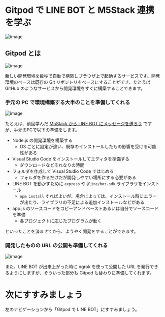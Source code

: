 # Gitpod で LINE BOT と M5Stack 連携を学ぶ

![image](https://i.gyazo.com/2fe8f1e2d461451f6b5212996272c3ee.jpg)

## Gitpod とは

![image](https://i.gyazo.com/6451152f68865b7eabd6baefa944d8c9.jpg)

新しい開発環境を数秒で自動で構築しブラウザ上で起動するサービスです。開発環境のベースは既存の Git リポジトリをベースにすることができ、たとえば GitHub のようなサービスから開発環境をすぐに構築することできます。

### 手元の PC で環境構築する大半のことを準備してくれる

![image](https://i.gyazo.com/381be0c207f01631d83107e92d1d7f3b.png)

たとえば、前回学んだ [M5Stack から LINE BOT にメッセージを送ろう](../lecture02/02-02-line-bot-push.md) ですが、手元のPCで以下の準備をします。

- Node.js の開発環境を構築する
  - OS ごとに設定が違い、既存のインストールしたもの影響を受ける可能性がある
- Visual Studio Code をインストールしてエディタを準備する
  - ダウンロードなどそれなりの時間
- フォルダを作成して Visual Studio Code ではじめる
  - フォルダを作るだけだが開発しやすい場所にする必要がある
- LINE BOT を動かすために `express` や `@line/bot-sdk` ライブラリをインストール
  - `npm install` すればよいが、場合によっては、インストール時にエラーが出たり、ライブラリの不足による追加インストールなどがある
- app.js のソースコードをコピーアンドペーストあるいは自分でソースコードを準備
  - 各プロジェクトに応じたプログラムが動く

といったことを済ませてから、ようやく開発をすることができます。

### 開発したものの URL の公開も準備してくれる

![image](https://i.gyazo.com/bf10f3c76ff0107bb620d2b509b63f47.png)

また、LINE BOT が出来上がった時に ngrok を使って公開した URL を発行できるようにしますが、そういった部分も Gitpod も替わりに準備してくれます。

# 次にすすみましょう

左のナビゲーションから「Gitpod で LINE BOT」にすすみましょう。